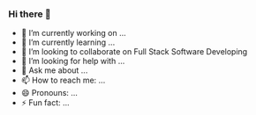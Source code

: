 ### Hi there 👋



- 🔭 I’m currently working on ...
- 🌱 I’m currently learning ...
- 👯 I’m looking to collaborate on Full Stack Software Developing 
- 🤔 I’m looking for help with ...
- 💬 Ask me about ...
- 📫 How to reach me: ...
- 😄 Pronouns: ...
- ⚡ Fun fact: ...

